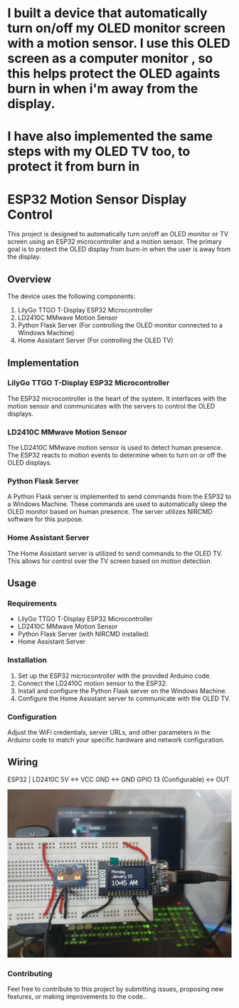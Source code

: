 # I built a device that automatically turn on/off my OLED monitor screen with a motion sensor. I use this OLED screen as a computer monitor , so this helps protect the OLED againts burn in when i'm away from the display.

# I have also implemented the same steps with my OLED TV too, to protect it from burn in

# ESP32 Motion Sensor Display Control

This project is designed to automatically turn on/off an OLED monitor or TV screen using an ESP32 microcontroller and a motion sensor. The primary goal is to protect the OLED display from burn-in when the user is away from the display.

## Overview

The device uses the following components:
1. LilyGo TTGO T-Display ESP32 Microcontroller
2. LD2410C MMwave Motion Sensor
3. Python Flask Server (For controlling the OLED monitor connected to a Windows Machine)
4. Home Assistant Server (For controlling the OLED TV)

## Implementation

### LilyGo TTGO T-Display ESP32 Microcontroller
The ESP32 microcontroller is the heart of the system. It interfaces with the motion sensor and communicates with the servers to control the OLED displays.

### LD2410C MMwave Motion Sensor
The LD2410C MMwave motion sensor is used to detect human presence. The ESP32 reacts to motion events to determine when to turn on or off the OLED displays.

### Python Flask Server
A Python Flask server is implemented to send commands from the ESP32 to a Windows Machine. These commands are used to automatically sleep the OLED monitor based on human presence. The server utilizes NIRCMD software for this purpose.

### Home Assistant Server
The Home Assistant server is utilized to send commands to the OLED TV. This allows for control over the TV screen based on motion detection.

## Usage

### Requirements
- LilyGo TTGO T-Display ESP32 Microcontroller
- LD2410C MMwave Motion Sensor
- Python Flask Server (with NIRCMD installed)
- Home Assistant Server

### Installation
1. Set up the ESP32 microcontroller with the provided Arduino code.
2. Connect the LD2410C motion sensor to the ESP32.
3. Install and configure the Python Flask server on the Windows Machine.
4. Configure the Home Assistant server to communicate with the OLED TV.

### Configuration
Adjust the WiFi credentials, server URLs, and other parameters in the Arduino code to match your specific hardware and network configuration.

## Wiring
ESP32 | LD2410C
5V <-> VCC
GND <-> GND
GPIO 13 (Configurable) <-> OUT

![Alt text](images/wiring.jpg)

### Contributing
Feel free to contribute to this project by submitting issues, proposing new features, or making improvements to the code..


